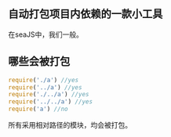 ## 自动打包项目内依赖的一款小工具

在seaJS中，我们一般。

## 哪些会被打包

```javascript
require('./a') //yes
require('../a') //yes
require('./../a') //yes
require('../../a') //yes
require('a') //no
```

所有采用相对路径的模块，均会被打包。